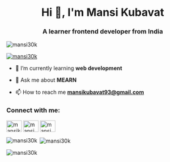 <h1 align="center">Hi 👋, I'm Mansi Kubavat</h1>
<h3 align="center">A learner frontend developer from India</h3>

<p align="left"> <img src="https://komarev.com/ghpvc/?username=mansi30k&label=Profile%20views&color=0e75b6&style=flat" alt="mansi30k" /> </p>

<p align="left"> <a href="https://github.com/ryo-ma/github-profile-trophy"><img src="https://github-profile-trophy.vercel.app/?username=mansi30k" alt="mansi30k" /></a> </p>



- 🌱 I’m currently learning **web development**

- 💬 Ask me about **MEARN**

- 📫 How to reach me **mansikubavat93@gmail.com**

<h3 align="left">Connect with me: </h3>
<p align="left">
<a href="https://twitter.com/mansikubavat" target="blank"><img align="center" src="https://raw.githubusercontent.com/rahuldkjain/github-profile-readme-generator/master/src/images/icons/Social/twitter.svg" alt="mansikubavat" height="30" width="40" /></a>
<a href="https://linkedin.com/in/mansi kubavat" target="blank"><img align="center" src="https://raw.githubusercontent.com/rahuldkjain/github-profile-readme-generator/master/src/images/icons/Social/linked-in-alt.svg" alt="mansi kubavat" height="30" width="40" /></a>
<a href="https://instagram.com/mansi_kubavat_30" target="blank"><img align="center" src="https://raw.githubusercontent.com/rahuldkjain/github-profile-readme-generator/master/src/images/icons/Social/instagram.svg" alt="mansi_kubavat_30" height="30" width="40" /></a>
</p>



<p><img align="left" src="https://github-readme-stats.vercel.app/api/top-langs?username=mansi30k&show_icons=true&locale=en&layout=compact" alt="mansi30k" /></p>

<p>&nbsp;<img align="center" src="https://github-readme-stats.vercel.app/api?username=mansi30k&show_icons=true&locale=en" alt="mansi30k" /></p>

<p><img align="center" src="https://github-readme-streak-stats.herokuapp.com/?user=mansi30k&" alt="mansi30k" /></p>

